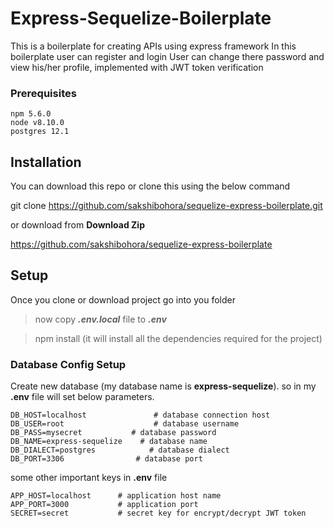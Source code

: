 # Express-Sequelize-Boilerplate
This is a boilerplate for creating APIs using express framework
In this boilerplate user can register and login 
User can change there password and view his/her profile, implemented with JWT token verification

### Prerequisites
    npm 5.6.0
    node v8.10.0
    postgres 12.1
   

## Installation
You can download this repo or clone this using the below command

 git clone https://github.com/sakshibohora/sequelize-express-boilerplate.git

 or download from **Download Zip**

https://github.com/sakshibohora/sequelize-express-boilerplate

## Setup
Once you clone or download project go into you folder
 >now copy ***.env.local*** file to ***.env***

 >npm install (it will install all the dependencies required for the project)

### Database Config Setup
Create new database (my database name is **express-sequelize**).
so in my **.env** file will set below parameters.
```
DB_HOST=localhost               # database connection host
DB_USER=root                    # database username
DB_PASS=mysecret           # database password
DB_NAME=express-sequelize    # database name
DB_DIALECT=postgres            # database dialect
DB_PORT=3306                # database port
```
some other important keys in **.env** file
```
APP_HOST=localhost      # application host name
APP_PORT=3000           # application port
SECRET=secret           # secret key for encrypt/decrypt JWT token
```
    


